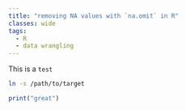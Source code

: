 ```yaml
---
title: "removing NA values with `na.omit` in R"
classes: wide
tags:
  - R
  - data wrangling
---
```


This is a `test`

```bash
ln -s /path/to/target
```

```r
print("great")
```